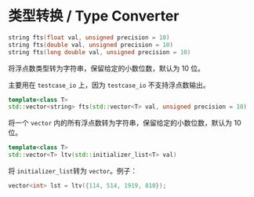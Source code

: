# 类型转换 / Type Converter

```cpp
string fts(float val, unsigned precision = 10)
string fts(double val, unsigned precision = 10)
string fts(long double val, unsigned precision = 10)
```

将浮点数类型转为字符串，保留给定的小数位数，默认为 10 位。

主要用在 `testcase_io` 上，因为 `testcase_io` 不支持浮点数输出。

```cpp
template<class T>
std::vector<string> fts(std::vector<T> val, unsigned precision = 10)
```

将一个 `vector` 内的所有浮点数转为字符串，保留给定的小数位数，默认为 10 位。

```cpp
template<class T>
std::vector<T> ltv(std::initializer_list<T> val)
```

将 `initializer_list`转为 `vector`。例子：

```cpp
vector<int> lst = ltv({114, 514, 1919, 810});
```
